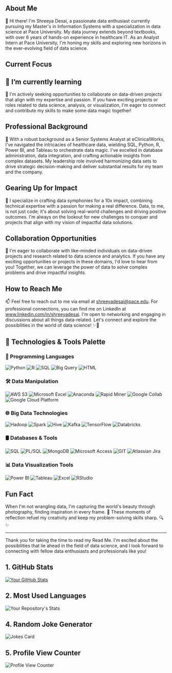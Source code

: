 ## About Me
👋 Hi there! I'm Shreeya Desai, a passionate data enthusiast currently pursuing my Master's in Information Systems with a specialization in data science at Pace University. My data journey extends beyond textbooks, with over 6 years of hands-on experience in healthcare IT. As an Analyst Intern at Pace University, I'm honing my skills and exploring new horizons in the ever-evolving field of data science.

## Current Focus
## 🌱 I’m currently learning
👯 I'm actively seeking opportunities to collaborate on data-driven projects that align with my expertise and passion. If you have exciting projects or roles related to data science, analysis, or visualization, I'm eager to connect and contribute my skills to make some data magic together!

## Professional Background
💼 With a robust background as a Senior Systems Analyst at eClinicalWorks, I've navigated the intricacies of healthcare data, wielding SQL, Python, R, Power BI, and Tableau to orchestrate data magic. I've excelled in database administration, data integration, and crafting actionable insights from complex datasets. My leadership role involved harmonizing data sets to drive strategic decision-making and deliver substantial results for my team and the company.

## Gearing Up for Impact
🚀 I specialize in crafting data symphonies for a 10x impact, combining technical expertise with a passion for making a real difference. Data, to me, is not just code; it's about solving real-world challenges and driving positive outcomes. I'm always on the lookout for new challenges to conquer and projects that align with my vision of impactful data solutions.

## Collaboration Opportunities
👯 I'm eager to collaborate with like-minded individuals on data-driven projects and research related to data science and analytics. If you have any exciting opportunities or projects in these domains, I'd love to hear from you! Together, we can leverage the power of data to solve complex problems and drive impactful insights.

## How to Reach Me
📫 Feel free to reach out to me via email at shreeyadesai@pace.edu. For professional connections, you can find me on LinkedIn at www.linkedin.com/in/shreeyadesai. I'm open to networking and engaging in discussions about all things data-related. Let's connect and explore the possibilities in the world of data science! ✨🔗

## 🎨 Technologies & Tools Palette

### 🚀 Programming Languages
![Python](https://img.shields.io/badge/Python-%2314354C.svg?style=flat&logo=python&logoColor=white)
![R](https://img.shields.io/badge/R-%23276DC3.svg?style=flat&logo=r&logoColor=white)
![SQL](https://img.shields.io/badge/SQL-%2307405e.svg?style=flat&logo=postgresql&logoColor=white)
![Big Query](https://img.shields.io/badge/Big%20Query-%234ea94b.svg?style=flat&logo=google-cloud&logoColor=white)
![HTML](https://img.shields.io/badge/HTML-%23E34F26.svg?style=flat&logo=html5&logoColor=white)

### 🛠️ Data Manipulation
![AWS S3](https://img.shields.io/badge/AWS%20S3-%23232F3E.svg?style=flat&logo=amazon-s3&logoColor=white)
![Microsoft Excel](https://img.shields.io/badge/Microsoft%20Excel-%23156899.svg?style=flat&logo=microsoft-excel&logoColor=white)
![Anaconda](https://img.shields.io/badge/Anaconda-%233776AB.svg?style=flat&logo=anaconda&logoColor=white)
![Rapid Miner](https://img.shields.io/badge/Rapid%20Miner-%23006C67.svg?style=flat&logo=rapidminer&logoColor=white)
![Google Collab](https://img.shields.io/badge/Google%20Collab-%23F9AB00.svg?style=flat&logo=google-colab&logoColor=white)
![Google Cloud Platform](https://img.shields.io/badge/Google%20Cloud%20Platform-%234285F4.svg?style=flat&logo=google-cloud&logoColor=white)

### 🌐 Big Data Technologies
![Hadoop](https://img.shields.io/badge/Hadoop-%23E76F00.svg?style=flat&logo=apache-hadoop&logoColor=white)
![Spark](https://img.shields.io/badge/Spark-%23E25A1C.svg?style=flat&logo=apache-spark&logoColor=white)
![Hive](https://img.shields.io/badge/Hive-%23FDEE21.svg?style=flat&logo=apache-hive&logoColor=white)
![Kafka](https://img.shields.io/badge/Kafka-%23231F20.svg?style=flat&logo=apache-kafka&logoColor=white)
![TensorFlow](https://img.shields.io/badge/TensorFlow-%23FF6F00.svg?style=flat&logo=tensorflow&logoColor=white)
![Databricks](https://img.shields.io/badge/Databricks-%230770BF.svg?style=flat&logo=databricks&logoColor=white)

### 🛢️ Databases & Tools
![SQL](https://img.shields.io/badge/SQL-%2300758F.svg?style=flat&logo=oracle&logoColor=white)
![PL/SQL](https://img.shields.io/badge/PL%2FSQL-%23FF6F00.svg?style=flat&logo=oracle&logoColor=white)
![MongoDB](https://img.shields.io/badge/MongoDB-%234ea94b.svg?style=flat&logo=mongodb&logoColor=white)
![Microsoft Access](https://img.shields.io/badge/Microsoft%20Access-%230C82CC.svg?style=flat&logo=microsoft-access&logoColor=white)
![GIT](https://img.shields.io/badge/GIT-%23F05032.svg?style=flat&logo=git&logoColor=white)
![Atlassian Jira](https://img.shields.io/badge/Atlassian%20Jira-%230A0A0A.svg?style=flat&logo=jira&logoColor=white)

### 📊 Data Visualization Tools
![Power BI](https://img.shields.io/badge/Power%20BI-%230056D2.svg?style=flat&logo=powerbi&logoColor=white)
![Tableau](https://img.shields.io/badge/Tableau-%23E97627.svg?style=flat&logo=tableau&logoColor=white)
![Excel](https://img.shields.io/badge/Excel-%23156899.svg?style=flat&logo=microsoft-excel&logoColor=white)
![RStudio](https://img.shields.io/badge/RStudio-%23E25A1C.svg?style=flat&logo=rstudio&logoColor=white)

## Fun Fact
When I'm not wrangling data, I'm capturing the world's beauty through photography, finding inspiration in every frame. 📸 These moments of reflection refuel my creativity and keep my problem-solving skills sharp. 🔍✨

---

Thank you for taking the time to read my Read Me. I'm excited about the possibilities that lie ahead in the field of data science, and I look forward to connecting with fellow data enthusiasts and professionals like you!


## 1. GitHub Stats

[![Your GitHub Stats](https://github-readme-stats.vercel.app/api?username=ShreeyaDesai&show_icons=true&theme=radical)](https://github.com/ShreeyaDesai)

## 2. Most Used Languages

![Your Repository's Stats](https://github-readme-stats.vercel.app/api/top-langs/?username=ShreeyaDesai&theme=blue-green)

## 4. Random Joke Generator

![Jokes Card](https://readme-jokes.vercel.app/api)

## 5. Profile View Counter

![Profile View Counter](https://komarev.com/ghpvc/?username=ShreeyaDesai)
